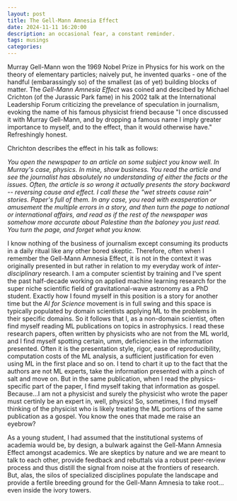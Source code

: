 ```yaml
---
layout: post
title: The Gell-Mann Amnesia Effect
date: 2024-11-11 16:20:00
description: an occasional fear, a constant reminder.
tags: musings
categories: 
---
```


Murray Gell-Mann won the 1969 Nobel Prize in Physics for his work on the theory of elementary particles; naively put, he invented quarks - one of the handful (embarassingly so) of the smallest (as of yet) building blocks of matter. The _Gell-Mann Amnesia Effect_ was coined and descibed by Michael Crichton (of the Jurassic Park fame) in his 2002 talk at the International Leadership Forum criticizing the prevelance of speculation in journalism, evoking the name of his famous physicist friend because "I once discussed it with Murray Gell-Mann, and by dropping a famous name I imply greater importance to myself, and to the effect, than it would otherwise have." Refreshingly honest.

Chrichton describes the effect in his talk as follows:

_You open the newspaper to an article on some subject you know well. In Murray's case, physics. In mine, show business. You read the article and see the journalist has absolutely no understanding of either the facts or the issues. Often, the article is so wrong it actually presents the story backward -- reversing cause and effect. I call these the "wet streets cause rain" stories. Paper's full of them. In any case, you read with exasperation or amusement the multiple errors in a story, and then turn the page to national or international affairs, and read as if the rest of the newspaper was somehow more accurate about Palestine than the baloney you just read. You turn the page, and forget what you know._

I know nothing of the business of journalism except consuming its products in a daily ritual like any other bored skeptic. Therefore, often when I remember the Gell-Mann Amnesia Effect, it is not in the context it was originally presented in but rather in relation to my everyday work of _inter-disciplinary_ research. I am a computer scientist by training and I've spent the past half-decade working on applied machine learning research for the super niche scientific field of gravitational-wave astronomy as a PhD student. Exactly how I found myself in this position is a story for another time but the _AI for Science_ movement is in full swing and this space is typically populated by domain scientists applying ML to the problems in their specific domains. So it follows that I, as a non-domain scientist, often find myself reading ML publications on topics in astrophysics. I read these research papers, often written by physicists who are not from the ML world, and I find myself spotting certain, umm, deficiencies in the information presented. Often it is the presentation style, rigor, ease of reproducibility, computation costs of the ML analysis, a sufficient justification for even using ML in the first place and so on. I tend to chart it up to the fact that the authors are not ML experts, take the information presented with a pinch of salt and move on. But in the same publication, when I read the physics-specific part of the paper, I find myself taking that information as gospel. Because...I am not a physicist and surely the physicist who wrote the paper must certinly be an expert in, well, physics! So, sometimes, I find myself thinking of the physicist who is likely treating the ML portions of the same publication as a gospel. You know the ones that made me raise an eyebrow?

As a young student, I had assumed that the institutional systems of academia would be, by design, a bulwark against the Gell-Mann Amnesia Effect amongst academics. We are skeptics by nature and we are meant to talk to each other, provide feedback and rebuttals via a robust peer-review process and thus distill the signal from noise at the frontiers of research. But, alas, the silos of specialized disciplines populate the landscape and provide a fertile breeding ground for the Gell-Mann Amnesia to take root... even inside the ivory towers.